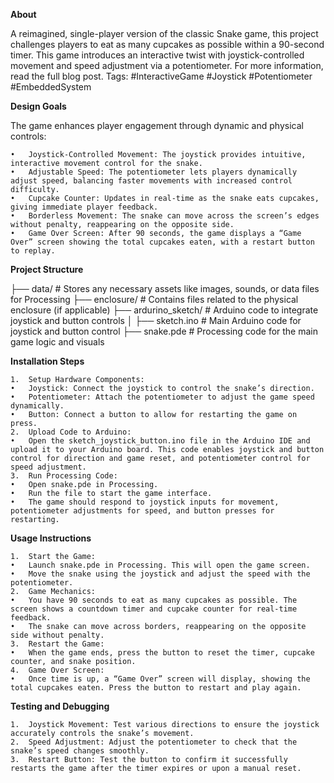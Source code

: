 **About**

A reimagined, single-player version of the classic Snake game, this project challenges players to eat as many cupcakes as possible within a 90-second timer. This game introduces an interactive twist with joystick-controlled movement and speed adjustment via a potentiometer. For more information, read the full blog post.
Tags: #InteractiveGame #Joystick #Potentiometer #EmbeddedSystem

**Design Goals**

The game enhances player engagement through dynamic and physical controls:

	•	Joystick-Controlled Movement: The joystick provides intuitive, interactive movement control for the snake.
	•	Adjustable Speed: The potentiometer lets players dynamically adjust speed, balancing faster movements with increased control difficulty.
	•	Cupcake Counter: Updates in real-time as the snake eats cupcakes, giving immediate player feedback.
	•	Borderless Movement: The snake can move across the screen’s edges without penalty, reappearing on the opposite side.
	•	Game Over Screen: After 90 seconds, the game displays a “Game Over” screen showing the total cupcakes eaten, with a restart button to replay.

**Project Structure**

├── data/                    # Stores any necessary assets like images, sounds, or data files for Processing
├── enclosure/               # Contains files related to the physical enclosure (if applicable)
├── ardurino_sketch/         # Arduino code to integrate joystick and button controls
│   ├── sketch.ino  # Main Arduino code for joystick and button control
├── snake.pde                # Processing code for the main game logic and visuals

**Installation Steps**

	1.	Setup Hardware Components:
	•	Joystick: Connect the joystick to control the snake’s direction.
	•	Potentiometer: Attach the potentiometer to adjust the game speed dynamically.
	•	Button: Connect a button to allow for restarting the game on press.
	2.	Upload Code to Arduino:
	•	Open the sketch_joystick_button.ino file in the Arduino IDE and upload it to your Arduino board. This code enables joystick and button control for direction and game reset, and potentiometer control for speed adjustment.
	3.	Run Processing Code:
	•	Open snake.pde in Processing.
	•	Run the file to start the game interface.
	•	The game should respond to joystick inputs for movement, potentiometer adjustments for speed, and button presses for restarting.

**Usage Instructions**

	1.	Start the Game:
	•	Launch snake.pde in Processing. This will open the game screen.
	•	Move the snake using the joystick and adjust the speed with the potentiometer.
	2.	Game Mechanics:
	•	You have 90 seconds to eat as many cupcakes as possible. The screen shows a countdown timer and cupcake counter for real-time feedback.
	•	The snake can move across borders, reappearing on the opposite side without penalty.
	3.	Restart the Game:
	•	When the game ends, press the button to reset the timer, cupcake counter, and snake position.
	4.	Game Over Screen:
	•	Once time is up, a “Game Over” screen will display, showing the total cupcakes eaten. Press the button to restart and play again.

**Testing and Debugging**

	1.	Joystick Movement: Test various directions to ensure the joystick accurately controls the snake’s movement.
	2.	Speed Adjustment: Adjust the potentiometer to check that the snake’s speed changes smoothly.
	3.	Restart Button: Test the button to confirm it successfully restarts the game after the timer expires or upon a manual reset.

